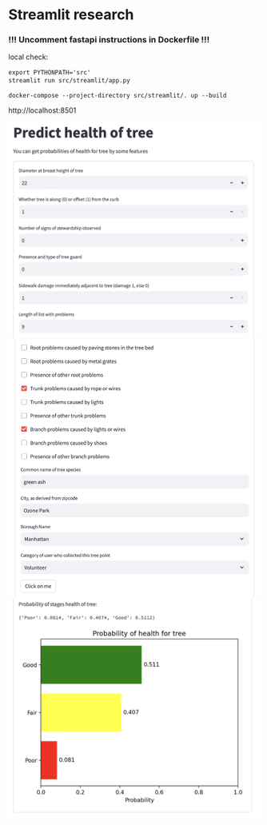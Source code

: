 # Streamlit research

### !!! Uncomment fastapi instructions in Dockerfile !!!

local check:
```
export PYTHONPATH='src'
streamlit run src/streamlit/app.py
```
```commandline
docker-compose --project-directory src/streamlit/. up --build
```
http://localhost:8501

![st_demo1](./images/demo1.png)
![st_demo2](./images/demo2.png)
![st_demo3](./images/demo3.png)
